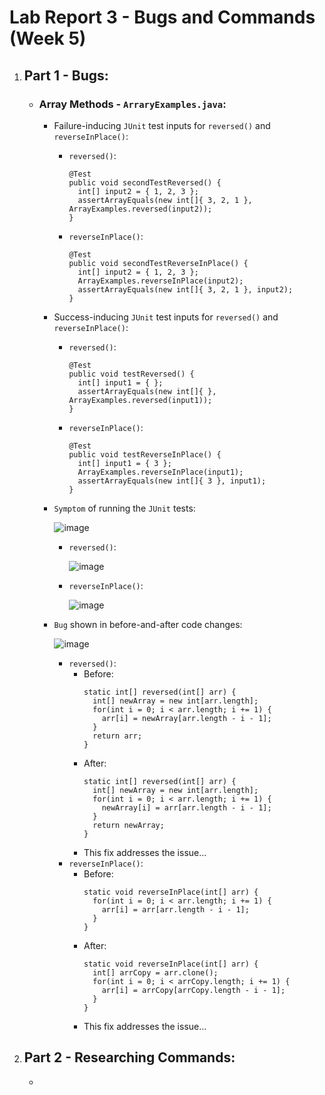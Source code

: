 # Lab Report 3 - Bugs and Commands (Week 5)

1. ## Part 1 - Bugs:
   - ### **Array Methods - `ArraryExamples.java`**:
     - Failure-inducing `JUnit` test inputs for `reversed()` and `reverseInPlace()`:
       - `reversed()`:
         ```
         @Test
         public void secondTestReversed() {
           int[] input2 = { 1, 2, 3 };
           assertArrayEquals(new int[]{ 3, 2, 1 }, ArrayExamples.reversed(input2));
         }
         ```
       - `reverseInPlace()`:
         ```
         @Test
         public void secondTestReverseInPlace() {
           int[] input2 = { 1, 2, 3 };
           ArrayExamples.reverseInPlace(input2);
           assertArrayEquals(new int[]{ 3, 2, 1 }, input2);
         }
         ```
     - Success-inducing `JUnit` test inputs for `reversed()` and `reverseInPlace()`:
       - `reversed()`:
         ```
         @Test
         public void testReversed() {
           int[] input1 = { };
           assertArrayEquals(new int[]{ }, ArrayExamples.reversed(input1));
         }
         ```
       - `reverseInPlace()`:
         ```
         @Test
         public void testReverseInPlace() {
           int[] input1 = { 3 };
           ArrayExamples.reverseInPlace(input1);
           assertArrayEquals(new int[]{ 3 }, input1);
         }
         ```
     - `Symptom` of running the `JUnit` tests:
    
       ![image](https://github.com/ishaankor/cse15l-lab-reports/assets/113160688/53476e47-2180-4e25-be9f-f8e19f4941eb)

       - `reversed()`:

         ![image](https://github.com/ishaankor/cse15l-lab-reports/assets/113160688/a6d8a213-e175-4b08-b608-040e40ac276d)

       - `reverseInPlace()`:
       
         ![image](https://github.com/ishaankor/cse15l-lab-reports/assets/113160688/aaa16abb-78d1-40bb-af6e-064f6a2c9d32)
  
     - `Bug` shown in before-and-after code changes:
    
       ![image](https://github.com/ishaankor/cse15l-lab-reports/assets/113160688/ecdbf8a5-315a-47c6-b8d2-6938ab286227)

       - `reversed()`:
         - Before:
           ```
           static int[] reversed(int[] arr) {
             int[] newArray = new int[arr.length];
             for(int i = 0; i < arr.length; i += 1) {
               arr[i] = newArray[arr.length - i - 1];
             }
             return arr;
           }
           ```
         - After:
           ```
           static int[] reversed(int[] arr) {
             int[] newArray = new int[arr.length];
             for(int i = 0; i < arr.length; i += 1) {
               newArray[i] = arr[arr.length - i - 1];
             }
             return newArray;
           }
           ```
         - This fix addresses the issue...
       - `reverseInPlace()`:
         - Before:
           ```
           static void reverseInPlace(int[] arr) {
             for(int i = 0; i < arr.length; i += 1) {
               arr[i] = arr[arr.length - i - 1];
             }
           }
           ```
         - After:
           ```
           static void reverseInPlace(int[] arr) {
             int[] arrCopy = arr.clone();
             for(int i = 0; i < arrCopy.length; i += 1) {
               arr[i] = arrCopy[arrCopy.length - i - 1];
             }
           }
           ```
         - This fix addresses the issue...
           
3. ## Part 2 - Researching Commands:
   - 
